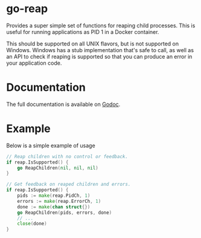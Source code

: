 # go-reap

Provides a super simple set of functions for reaping child processes. This is
useful for running applications as PID 1 in a Docker container.

This should be supported on all UNIX flavors, but is not supported on Windows.
Windows has a stub implementation that's safe to call, as well as an API to
check if reaping is supported so that you can produce an error in your
application code.

Documentation
=============

The full documentation is available on [Godoc](http://godoc.org/github.com/hashicorp/go-reap).

Example
=======

Below is a simple example of usage

```go
// Reap children with no control or feedback.
if reap.IsSupported() {
	go ReapChildren(nil, nil, nil)
}

// Get feedback on reaped children and errors.
if reap.IsSupported() {
	pids := make(reap.PidCh, 1)
	errors := make(reap.ErrorCh, 1)
	done := make(chan struct{})
	go ReapChildren(pids, errors, done)
	// ...
	close(done)
}
```

